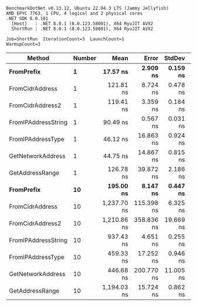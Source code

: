 ```

BenchmarkDotNet v0.13.12, Ubuntu 22.04.3 LTS (Jammy Jellyfish)
AMD EPYC 7763, 1 CPU, 4 logical and 2 physical cores
.NET SDK 8.0.101
  [Host]   : .NET 8.0.1 (8.0.123.58001), X64 RyuJIT AVX2
  ShortRun : .NET 8.0.1 (8.0.123.58001), X64 RyuJIT AVX2

Job=ShortRun  IterationCount=3  LaunchCount=1  
WarmupCount=3  

```
| Method              | Number | Mean        | Error      | StdDev    | Min         | Max         | Gen0   | Allocated |
|-------------------- |------- |------------:|-----------:|----------:|------------:|------------:|-------:|----------:|
| **FromPrefix**          | **1**      |    **17.57 ns** |   **2.909 ns** |  **0.159 ns** |    **17.42 ns** |    **17.74 ns** | **0.0007** |      **56 B** |
| FromCidrAddress     | 1      |   121.81 ns |   8.724 ns |  0.478 ns |   121.47 ns |   122.36 ns | 0.0012 |     112 B |
| FromCidrAddress2    | 1      |   119.41 ns |   3.359 ns |  0.184 ns |   119.25 ns |   119.61 ns | 0.0012 |     112 B |
| FromIPAddressString | 1      |    90.49 ns |   0.567 ns |  0.031 ns |    90.45 ns |    90.51 ns | 0.0006 |      56 B |
| FromIPAddressType   | 1      |    46.12 ns |  16.863 ns |  0.924 ns |    45.45 ns |    47.18 ns | 0.0010 |      88 B |
| GetNetworkAddress   | 1      |    44.75 ns |  14.867 ns |  0.815 ns |    44.27 ns |    45.69 ns | 0.0007 |      56 B |
| GetAddressRange     | 1      |   126.78 ns |  39.872 ns |  2.186 ns |   124.95 ns |   129.20 ns | 0.0019 |     168 B |
| **FromPrefix**          | **10**     |   **195.00 ns** |   **8.147 ns** |  **0.447 ns** |   **194.50 ns** |   **195.35 ns** | **0.0067** |     **560 B** |
| FromCidrAddress     | 10     | 1,237.70 ns | 115.398 ns |  6.325 ns | 1,233.52 ns | 1,244.98 ns | 0.0134 |    1120 B |
| FromCidrAddress2    | 10     | 1,210.86 ns | 358.836 ns | 19.669 ns | 1,198.63 ns | 1,233.55 ns | 0.0134 |    1120 B |
| FromIPAddressString | 10     |   937.43 ns |   4.651 ns |  0.255 ns |   937.17 ns |   937.68 ns | 0.0067 |     560 B |
| FromIPAddressType   | 10     |   459.33 ns |  17.252 ns |  0.946 ns |   458.27 ns |   460.10 ns | 0.0105 |     880 B |
| GetNetworkAddress   | 10     |   446.68 ns | 200.770 ns | 11.005 ns |   440.28 ns |   459.39 ns | 0.0067 |     560 B |
| GetAddressRange     | 10     | 1,194.03 ns |  15.724 ns |  0.862 ns | 1,193.07 ns | 1,194.73 ns | 0.0191 |    1680 B |
